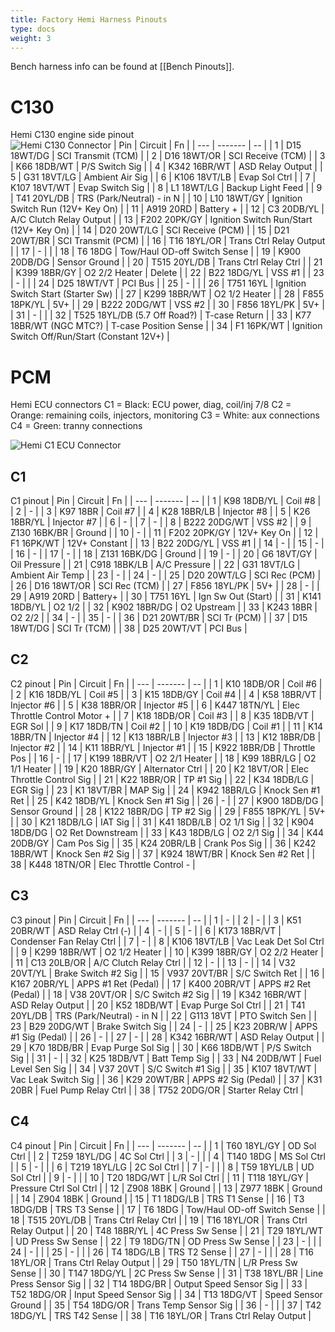 ```yaml
---
title: Factory Hemi Harness Pinouts
type: docs
weight: 3
---
```


Bench harness info can be found at [[Bench Pinouts]].
# C130
Hemi C130 engine side pinout  
![Hemi C130 Connector](/images/hemi-c130.png)
| Pin | Circuit | Fn |
| --- | ------- | -- |
| 1 | D15 18WT/DG | SCI Transmit (TCM) |
| 2 | D16 18WT/OR | SCI Receive (TCM) |
| 3 | K66 18DB/WT | P/S Switch Sig |
| 4 | K342 16BR/WT | ASD Relay Output |
| 5 | G31 18VT/LG | Ambient Air Sig |
| 6 | K106 18VT/LB | Evap Sol Ctrl |
| 7 | K107 18VT/WT | Evap Switch Sig |
| 8 | L1 18WT/LG | Backup Light Feed |
| 9 | T41 20YL/DB | TRS (Park/Neutral) - in N |
| 10 | L10 18WT/GY | Ignition Switch Run (12V+ Key On) |
| 11 | A919 20RD | Battery + |
| 12 | C3 20DB/YL | A/C Clutch Relay Output |
| 13 | F202 20PK/GY | Ignition Switch Run/Start (12V+ Key On) |
| 14 | D20 20WT/LG | SCI Receive (PCM) |
| 15 | D21 20WT/BR | SCI Transmit (PCM) |
| 16 | T16 18YL/OR | Trans Ctrl Relay Output |
| 17 | - | |
| 18 | T6 18DG | Tow/Haul OD-off Switch Sense |
| 19 | K900 20DB/DG | Sensor Ground |
| 20 | T515 20YL/DB | Trans Ctrl Relay Ctrl |
| 21 | K399 18BR/GY | O2 2/2 Heater | Delete |
| 22 | B22 18DG/YL | VSS #1 |
| 23 | - | |
| 24 | D25 18WT/VT | PCI Bus |
| 25 | - | |
| 26 | T751 16YL | Ignition Switch Start (Starter Sw) |
| 27 | K299 18BR/WT | O2 1/2 Heater |
| 28 | F855 18PK/YL | 5V+ |
| 29 | B222 20DG/WT | VSS #2 |
| 30 | F856 18YL/PK | 5V+ |
| 31 | - | |
| 32 | T525 18YL/DB (5.7 Off Road?) | T-case Return |
| 33 | K77 18BR/WT (NGC MTC?) | T-case Position Sense |
| 34 | F1 16PK/WT | Ignition Switch Off/Run/Start (Constant 12V+) |

# PCM
Hemi ECU connectors
C1 = Black: ECU power, diag, coil/inj 7/8
C2 = Orange: remaining coils, injectors, monitoring
C3 = White: aux connections
C4 = Green: tranny connections

![Hemi C1 ECU Connector](/images/hemi-c1.png)

## C1
C1 pinout
| Pin | Circuit | Fn |
| --- | ------- | -- |
| 1 | K98 18DB/YL | Coil #8 |
| 2 | - |
| 3 | K97 18BR | Coil #7 |
| 4 | K28 18BR/LB | Injector #8 |
| 5 | K26 18BR/YL | Injector #7 |
| 6 | - |
| 7 | - |
| 8 | B222 20DG/WT | VSS #2 |
| 9 | Z130 16BK/BR | Ground |
| 10 | - |
| 11 | F202 20PK/GY | 12V+ Key On |
| 12 | F1 16PK/WT | 12V+ Constant |
| 13 | B22 20DG/YL | VSS #1 |
| 14 | - |
| 15 | - |
| 16 | - |
| 17 | - |
| 18 | Z131 16BK/DG | Ground |
| 19 | - |
| 20 | G6 18VT/GY | Oil Pressure |
| 21 | C918 18BK/LB | A/C Pressure |
| 22 | G31 18VT/LG | Ambient Air Temp |
| 23 | - |
| 24 | - |
| 25 | D20 20WT/LG | SCI Rec (PCM) |
| 26 | D16 18WT/OR | SCI Rec (TCM) |
| 27 | F856 18YL/PK | 5V+ |
| 28 | - |
| 29 | A919 20RD | Battery+ |
| 30 | T751 16YL | Ign Sw Out (Start) |
| 31 | K141 18DB/YL | O2 1/2 |
| 32 | K902 18BR/DG | O2 Upstream |
| 33 | K243 18BR | O2 2/2 |
| 34 | - |
| 35 | - |
| 36 | D21 20WT/BR | SCI Tr (PCM) |
| 37 | D15 18WT/DG | SCI Tr (TCM) |
| 38 | D25 20WT/VT | PCI Bus |

## C2
C2 pinout
| Pin | Circuit | Fn |
| --- | ------- | -- |
| 1 | K10 18DB/OR | Coil #6 |
| 2 | K16 18DB/YL | Coil #5 |
| 3 | K15 18DB/GY | Coil #4 |
| 4 | K58 18BR/VT | Injector #6 |
| 5 | K38 18BR/OR | Injector #5 |
| 6 | K447 18TN/YL | Elec Throttle Control Motor + |
| 7 | K18 18DB/OR | Coil #3 |
| 8 | K35 18DB/VT | EGR Sol |
| 9 | K17 18DB/TN | Coil #2 |
| 10 | K19 18DB/DG | Coil #1 |
| 11 | K14 18BR/TN | Injector #4 |
| 12 | K13 18BR/LB | Injector #3 |
| 13 | K12 18BR/DB | Injector #2 |
| 14 | K11 18BR/YL | Injector #1 |
| 15 | K922 18BR/DB | Throttle Pos |
| 16 | - |
| 17 | K199 18BR/VT | O2 2/1 Heater |
| 18 | K99 18BR/LG | O2 1/1 Heater |
| 19 | K20 18BR/GY | Alternator Ctrl |
| 20 | K2 18VT/OR | Elec Throttle Control Sig |
| 21 | K22 18BR/OR | TP #1 Sig |
| 22 | K34 18DB/LG | EGR Sig |
| 23 | K1 18VT/BR | MAP Sig |
| 24 | K942 18BR/LG | Knock Sen #1 Ret |
| 25 | K42 18DB/YL | Knock Sen #1 Sig |
| 26 | - |
| 27 | K900 18DB/DG | Sensor Ground |
| 28 | K122 18BR/DG | TP #2 Sig |
| 29 | F855 18PK/YL | 5V+ |
| 30 | K21 18DB/LG | IAT Sig |
| 31 | K41 18DB/LB | O2 1/1 Sig |
| 32 | K904 18DB/DG | O2 Ret Downstream |
| 33 | K43 18DB/LG | O2 2/1 Sig |
| 34 | K44 20DB/GY | Cam Pos Sig |
| 35 | K24 20BR/LB | Crank Pos Sig |
| 36 | K242 18BR/WT | Knock Sen #2 Sig |
| 37 | K924 18WT/BR | Knock Sen #2 Ret |
| 38 | K448 18TN/OR | Elec Throttle Control - |

## C3
C3 pinout
| Pin | Circuit | Fn |
| --- | ------- | -- |
| 1 | - |
| 2 | - |
| 3 | K51 20BR/WT | ASD Relay Ctrl (-) |
| 4 | - |
| 5 | - |
| 6 | K173 18BR/VT | Condenser Fan Relay Ctrl |
| 7 | - |
| 8 | K106 18VT/LB | Vac Leak Det Sol Ctrl |
| 9 | K299 18BR/WT | O2 1/2 Heater |
| 10 | K399 18BR/GY | O2 2/2 Heater |
| 11 | C13 20LB/OR | A/C Clutch Relay Ctrl |
| 12 | - |
| 13 | - |
| 14 | V32 20VT/YL | Brake Switch #2 Sig |
| 15 | V937 20VT/BR | S/C Switch Ret |
| 16 | K167 20BR/YL | APPS #1 Ret (Pedal) |
| 17 | K400 20BR/VT | APPS #2 Ret (Pedal) |
| 18 | V38 20VT/OR | S/C Switch #2 Sig |
| 19 | K342 16BR/WT | ASD Relay Output |
| 20 | K52 18DB/WT | Evap Purge Sol Ctrl |
| 21 | T41 20YL/DB | TRS (Park/Neutral) - in N |
| 22 | G113 18VT | PTO Switch Sen |
| 23 | B29 20DG/WT | Brake Switch Sig |
| 24 | - |
| 25 | K23 20BR/W | APPS #1 Sig (Pedal) |
| 26 | - |
| 27 | - |
| 28 | K342 16BR/WT | ASD Relay Output |
| 29 | K70 18DB/BR | Evap Purge Sol Sig |
| 30 | K66 18DB/WT | P/S Switch Sig |
| 31 | - |
| 32 | K25 18DB/VT | Batt Temp Sig |
| 33 | N4 20DB/WT | Fuel Level Sen Sig |
| 34 | V37 20VT | S/C Switch #1 Sig |
| 35 | K107 18VT/WT | Vac Leak Switch Sig |
| 36 | K29 20WT/BR | APPS #2 Sig (Pedal) |
| 37 | K31 20BR | Fuel Pump Relay Ctrl |
| 38 | T752 20DG/OR | Starter Relay Ctrl |

## C4
C4 pinout
| Pin | Circuit | Fn |
| --- | ------- | -- |
| 1 | T60 18YL/GY | OD Sol Ctrl |
| 2 | T259 18YL/DG | 4C Sol Ctrl |
| 3 | - | |
| 4 | T140 18DG | MS Sol Ctrl |
| 5 | - | |
| 6 | T219 18YL/LG | 2C Sol Ctrl |
| 7 | - | |
| 8 | T59 18YL/LB | UD Sol Ctrl |
| 9 | - | |
| 10 | T20 18DG/WT | L/R Sol Ctrl |
| 11 | T118 18YL/GY | Pressure Ctrl Sol Ctrl |
| 12 | Z908 18BK | Ground |
| 13 | Z977 18BK | Ground |
| 14 | Z904 18BK | Ground |
| 15 | T1 18DG/LB | TRS T1 Sense |
| 16 | T3 18DG/DB | TRS T3 Sense |
| 17 | T6 18DG | Tow/Haul OD-off Switch Sense |
| 18 | T515 20YL/DB | Trans Ctrl Relay Ctrl |
| 19 | T16 18YL/OR | Trans Ctrl Relay Output |
| 20 | T48 18BR/YL | 4C Press Sw Sense |
| 21 | T29 18YL/WT | UD Press Sw Sense |
| 22 | T9 18DG/TN | OD Press Sw Sense |
| 23 | - | |
| 24 | - | |
| 25 | - | |
| 26 | T4 18DG/LB | TRS T2 Sense |
| 27 | - | |
| 28 | T16 18YL/OR | Trans Ctrl Relay Output |
| 29 | T50 18YL/TN | L/R Press Sw Sense |
| 30 | T147 18DG/YL | 2C Press Sw Sense |
| 31 | T38 18YL/BR | Line Press Sensor Sig |
| 32 | T14 18DG/BR | Output Speed Sensor Sig |
| 33 | T52 18DG/OR | Input Speed Sensor Sig |
| 34 | T13 18DG/VT | Speed Sensor Ground |
| 35 | T54 18DG/OR | Trans Temp Sensor Sig |
| 36 | - | |
| 37 | T42 18DG/YL | TRS T42 Sense |
| 38 | T16 18YL/OR | Trans Ctrl Relay Output |